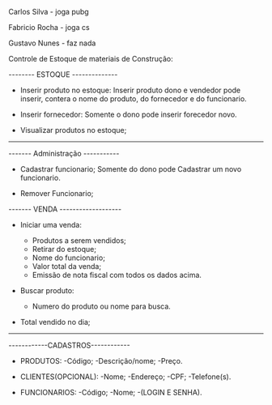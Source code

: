 Carlos Silva    - joga pubg

Fabricio Rocha - joga cs

Gustavo Nunes - faz nada

Controle de Estoque de materiais de Construção:

-------- ESTOQUE --------------

- Inserir produto no estoque:
  Inserir produto dono e vendedor pode inserir, contera o nome do produto, do fornecedor e do funcionario.
  
- Inserir fornecedor:
  Somente o dono pode inserir forecedor novo.
  
- Visualizar produtos no estoque;

  
---------------------------------

------- Administração -----------  
- Cadastrar funcionario;
  Somente do dono pode Cadastrar um novo funcionario.
  
- Remover Funcionario;

------- VENDA -------------------
- Iniciar uma venda:
  - Produtos a serem vendidos;
  - Retirar do estoque;
  - Nome do funcionario;
  - Valor total da venda;
  - Emissão de nota fiscal com todos os dados acima.
  
- Buscar produto:
  - Numero do produto ou nome para busca.
  
- Total vendido no dia;
----------------------------------

------------CADASTROS------------
- PRODUTOS:
  -Código;
  -Descrição/nome;
  -Preço.
  
- CLIENTES(OPCIONAL):
  -Nome;
  -Endereço;
  -CPF;
  -Telefone(s).
 
- FUNCIONARIOS:
  -Código;
  -Nome;
  -(LOGIN E SENHA). 
